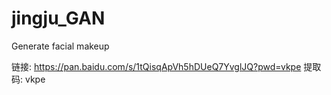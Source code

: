 # jingju_GAN
Generate facial makeup




链接: https://pan.baidu.com/s/1tQisqApVh5hDUeQ7YvglJQ?pwd=vkpe 提取码: vkpe 

